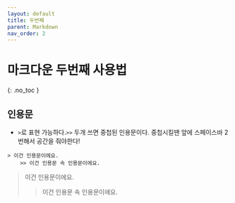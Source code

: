```yaml
---
layout: default
title: 두번째
parent: Markdown
nav_order: 2
---
```


# 마크다운 두번째 사용법 
{: .no_toc }

## 인용문
- `>`로 표현 가능하다.`>>` 두개 쓰면 중첩된 인용문이다. 중첩시킬땐 앞에 스페이스바 2번해서 공간을 줘야한다!  
```
> 이건 인용문이에요.
    >> 이건 인용문 속 인용문이에요.
```
> 이건 인용문이에요.
  >> 이건 인용문 속 인용문이에요.